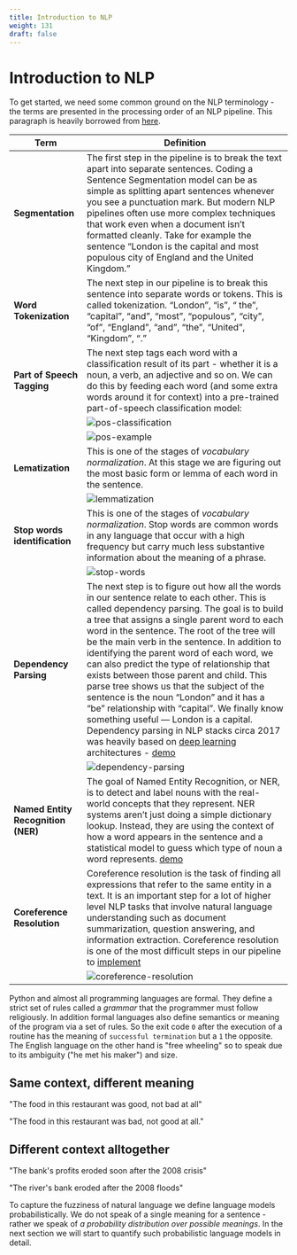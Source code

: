 ```yaml
---
title: Introduction to NLP
weight: 131
draft: false
---
```


# Introduction to NLP

To get started, we need some common ground on the NLP terminology - the terms are presented in the processing order of an NLP pipeline. This paragraph is heavily borrowed from [here](https://medium.com/@ageitgey/natural-language-processing-is-fun-9a0bff37854e).

| Term                               | Definition                                                                                                                                                                                                                                                                                                                                                                                                                                                                                                                                                                                                                                                                                                                                                                                                                                                                                                                                                                                                                                                                                                                                                                                                                                                                                                                                                                                                                                                                                                                                                                                                                                                                                                       |
| ---------------------------------- | ---------------------------------------------------------------------------------------------------------------------------------------------------------------------------------------------------------------------------------------------------------------------------------------------------------------------------------------------------------------------------------------------------------------------------------------------------------------------------------------------------------------------------------------------------------------------------------------------------------------------------------------------------------------------------------------------------------------------------------------------------------------------------------------------------------------------------------------------------------------------------------------------------------------------------------------------------------------------------------------------------------------------------------------------------------------------------------------------------------------------------------------------------------------------------------------------------------------------------------------------------------------------------------------------------------------------------------------------------------------------------------------------------------------------------------------------------------------------------------------------------------------------------------------------------------------------------------------------------------------------------------------------------------------------------------------------------------------- |
| **Segmentation**                   | The first step in the pipeline is to break the text apart into separate sentences. Coding a Sentence Segmentation model can be as simple as splitting apart sentences whenever you see a punctuation mark. But modern NLP pipelines often use more complex techniques that work even when a document isn’t formatted cleanly. Take for example the sentence “London is the capital and most populous city of England and the United Kingdom.”                                                                                                                                                                                                                                                                                                                                                                                                                                                                                                                                                                                                                                                                                                                                                                                                                                                                                                                                                                                                                                                                                                                                                                                                                                                                    |
| **Word Tokenization**              | The next step in our pipeline is to break this sentence into separate words or tokens. This is called tokenization. “London”, “is”, “ the”, “capital”, “and”, “most”, “populous”, “city”, “of”, “England”, “and”, “the”, “United”, “Kingdom”, “.”                                                                                                                                                                                                                                                                                                                                                                                                                                                                                                                                                                                                                                                                                                                                                                                                                                                                                                                                                                                                                                                                                                                                                                                                                                                                                                                                                                                                                                                                |
| **Part of Speech Tagging**         | The next step tags each word with a classification result of its part - whether it is a noun, a verb, an adjective and so on. We can do this by feeding each word (and some extra words around it for context) into a pre-trained part-of-speech classification model:                                                                                                                                                                                                                                                                                                                                                                                                                                                                                                                                                                                                                                                                                                                                                                                                                                                                                                                                                                                                                                                                                                                                                                                                                                                                                                                                                                                                                                           |
|                                    | ![pos-classification](images/pos-classification.png)                                                                                                                                                                                                                                                                                                                                                                                                                                                                                                                                                                                                                                                                                                                                                                                                                                                                                                                                                                                                                                                                                                                                                                                                                                                                                                                                                                                                                                                                                                                                                                                                                                                             |
|                                    | ![pos-example](images/pos-example.png)                                                                                                                                                                                                                                                                                                                                                                                                                                                                                                                                                                                                                                                                                                                                                                                                                                                                                                                                                                                                                                                                                                                                                                                                                                                                                                                                                                                                                                                                                                                                                                                                                                                                           |
| **Lematization**                   | This is one of the stages of _vocabulary normalization_.  At this stage we are figuring out the most basic form or lemma of each word in the sentence.                                                                                                                                                                                                                                                                                                                                                                                                                                                                                                                                                                                                                                                                                                                                                                                                                                                                                                                                                                                                                                                                                                                                                                                                                                                                                                                                                                                                                                                                                                                                                           |
|                                    | ![lemmatization](images/lemmatization.png)                                                                                                                                                                                                                                                                                                                                                                                                                                                                                                                                                                                                                                                                                                                                                                                                                                                                                                                                                                                                                                                                                                                                                                                                                                                                                                                                                                                                                                                                                                                                                                                                                                                                       |
| **Stop words identification**      | This is one of the stages of _vocabulary normalization_.  Stop words are common words in any language that occur with a high frequency but carry much less substantive information about the meaning of a phrase.                                                                                                                                                                                                                                                                                                                                                                                                                                                                                                                                                                                                                                                                                                                                                                                                                                                                                                                                                                                                                                                                                                                                                                                                                                                                                                                                                                                                                                                                                                |
|                                    | ![stop-words](images/stop-words.png)                                                                                                                                                                                                                                                                                                                                                                                                                                                                                                                                                                                                                                                                                                                                                                                                                                                                                                                                                                                                                                                                                                                                                                                                                                                                                                                                                                                                                                                                                                                                                                                                                                                                             |
| **Dependency Parsing**             | The next step is to figure out how all the words in our sentence relate to each other. This is called dependency parsing. The goal is to build a tree that assigns a single parent word to each word in the sentence. The root of the tree will be the main verb in the sentence. In addition to identifying the parent word of each word, we can also predict the type of relationship that exists between those parent and child. This parse tree shows us that the subject of the sentence is the noun “London” and it has a “be” relationship with “capital”. We finally know something useful — London is a capital. Dependency parsing in NLP stacks circa 2017 was heavily based on [deep learning](https://ai.googleblog.com/2017/03/an-upgrade-to-syntaxnet-new-models-and.html) architectures - [demo](https://explosion.ai/demos/displacy?text=the%20students%20of%20CS-GY-6613%20are%20having%20a%20difficult%20time%20with%20professor%20Pantelis&model=en_core_web_sm&cpu=1&cph=1)                                                                                                                                                                                                                                                                                                                                                                                                                                                                                                                                                                                                                                                                                                                 |
|                                    | ![dependency-parsing](images/dependency-parsing.png)                                                                                                                                                                                                                                                                                                                                                                                                                                                                                                                                                                                                                                                                                                                                                                                                                                                                                                                                                                                                                                                                                                                                                                                                                                                                                                                                                                                                                                                                                                                                                                                                                                                             |
| **Named Entity Recognition (NER)** | The goal of Named Entity Recognition, or NER, is to detect and label nouns with the real-world concepts that they represent. NER systems aren’t just doing a simple dictionary lookup. Instead, they are using the context of how a word appears in the sentence and a statistical model to guess which type of noun a word represents. [demo](https://explosion.ai/demos/displacy-ent?text=A%20rapid%20increase%20in%20virtual%20visits%20during%20the%202019%20coronavirus%20disease%20(COVID-19)%20pandemic%20could%20transform%20the%20way%20physicians%20provide%20care%20in%20the%20United%20States%20going%20forward%2C%20according%20to%20a%20new%20study%20led%20by%20researchers%20from%20NYU%20Grossman%20School%20of%20Medicine.%0A%0A%E2%80%9CThe%20pandemic%20created%20an%20urgent%20need%20to%20divert%20patients%20from%20inpatient%20care%20and%20prevent%20the%20flooding%20of%20our%20emergency%20rooms%20beyond%20capacity%2C%E2%80%9D%20says%20Devin%20Mann%2C%20MD%2C%20associate%20professor%20in%20the%20Departments%20of%20Population%20Health%20and%20Medicine%2C%20senior%20director%20for%20informatics%20innovation%20and%20the%20information%20technology%20team%20at%20NYU%20Langone%2C%20and%20the%20study%E2%80%99s%20lead%20author.%20%E2%80%9CThrough%20telemedicine%2C%20we%20pushed%20the%20front%20lines%20to%20locations%20far%20from%20our%20hospitals%20and%20doctor%E2%80%99s%20offices.%20And%20because%20NYU%20%0ALangone%20invested%20early%20in%20this%20technology%2C%20we%20quickly%20leveraged%20it%20to%20help%20hundreds%20of%20thousands%20of%20patients.%E2%80%9D&model=en_core_web_sm&ents=person%2Corg%2Cgpe%2Cloc%2Cproduct%2Cnorp%2Cdate%2Cper%2Cmisc) |
| **Coreference Resolution**         | Coreference resolution is the task of finding all expressions that refer to the same entity in a text. It is an important step for a lot of higher level NLP tasks that involve natural language understanding such as document summarization, question answering, and information extraction. Coreference resolution is one of the most difficult steps in our pipeline to [implement](https://huggingface.co/coref/)                                                                                                                                                                                                                                                                                                                                                                                                                                                                                                                                                                                                                                                                                                                                                                                                                                                                                                                                                                                                                                                                                                                                                                                                                                                                                           |
|                                    | ![coreference-resolution](images/coreference-resolution.png)                                                                                                                                                                                                                                                                                                                                                                                                                                                                                                                                                                                                                                                                                                                                                                                                                                                                                                                                                                                                                                                                                                                                                                                                                                                                                                                                                                                                                                                                                                                                                                                                                                                     |


Python and almost all programming languages are formal. They define a strict set of rules called a _grammar_ that the programmer must follow religiously. In addition formal languages also define semantics or meaning of the program via a set of rules. So the exit code ```0``` after the execution of a routine has the meaning of ```successful termination``` but a ```1``` the opposite. The English language on the other hand is "free wheeling" so to speak due to its ambiguity ("he met his maker") and size. 


## Same context, different meaning
"The food in this restaurant was good, not bad at all"

"The food in this restaurant was bad, not good at all."

## Different context alltogether 

"The bank's profits eroded soon after the 2008 crisis"

"The river's bank eroded after the 2008 floods"


To capture the fuzziness of natural language we define language models probabilistically. We do not speak of a single meaning for a sentence - rather we speak of _a probability distribution over possible meanings_. In the next section we will start to quantify such probabilistic language models in detail. 


